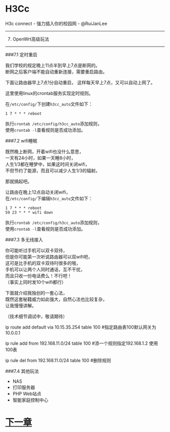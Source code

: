 H3Cc
=====

H3c connect  - 强力插入你的校园网 - @RuiJanLee

-----

7. OpenWrt高级玩法
-----

###7.1 定时重启

我们学校的规定晚上11点半到早上7点是断网的。  
断网之后客户端不能自动重新连接，需要重启路由。  

下面让路由器早上7点1分自动重启， 
这样每天早上7点，又可以自动上网了。 

这里使用linux的crontab服务实现定时规则。  

在`/etc/config/`下创建`h3cc_auto`文件如下：
```
1 7 * * * reboot

```

执行`crontab /etc/config/h3cc_auto`添加规则，  
使用`crontab -l`查看规则是否成功添加。  

###7.2 wifi睡眠

既然晚上断网，开着wifi也没什么意思，  
一天有24小时，如果一天睡8小时，   
人生1/3都在睡梦中，如果这时间关闭wifi，  
不但节约了能源，而且可以减少人生1/3的辐射。  

那就搞起吧。  

让路由在晚上12点自动关闭wifi，  
在`/etc/config/`下编辑`h3cc_auto`文件如下：
```
1 7 * * * reboot
59 23 * * * wifi down

```
执行`crontab /etc/config/h3cc_auto`添加规则，  
使用`crontab -l`查看规则是否成功添加。  

###7.3 多无线接入

你可能听过手机可以双卡双待，  
但是你可能第一次听说路由器可以双wifi吧，  
这可是比手机的双卡双待叼很多的哦，  
手机可以让两个人同时通话，互不干扰，  
而且只收一份电话费么！不行吧！  
（事实上同时发10个wifi都行）

下面就介绍我独创的一套心法，  
既然这套秘籍威力如此强大，自然心法也比较复杂，  
让我慢慢讲解。  

（技术细节调试中，敬请期待）





ip route add default via 10.15.35.254 table 100
#指定路由表100默认网关为10.0.0.1

ip rule add from 192.168.11.0/24 table 100
#添一个规则指定192.168.1.2 使用100表

ip rule del from 192.168.11.0/24 table 100
#删除规则

###7.4 其他玩法

- NAS
- 打印服务器
- PHP Web站点
- 智能家庭控制中心

# [下一章](https://github.com/ruijanlee/h3cc/blob/master/h3cc_ruijanlee/doc/c8.md)